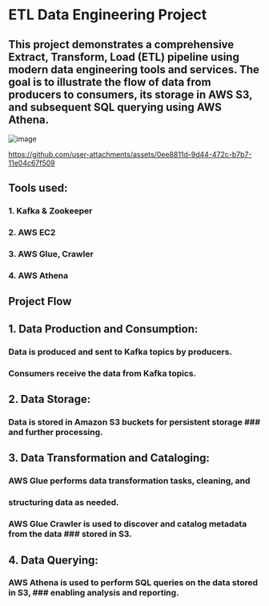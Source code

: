 # ETL Data Engineering Project
## This project demonstrates a comprehensive Extract, Transform, Load (ETL) pipeline using modern data engineering tools and services. The goal is to illustrate the flow of data from producers to consumers, its storage in AWS S3, and subsequent SQL querying using AWS Athena.

![image](https://github.com/user-attachments/assets/6ac29957-3832-460d-88e0-d5b1879a2735)

https://github.com/user-attachments/assets/0ee8811d-9d44-472c-b7b7-11e04c67f509

## Tools used:
### 1. Kafka & Zookeeper
### 2. AWS EC2
### 3. AWS Glue, Crawler
### 4. AWS Athena

## Project Flow
## 1. Data Production and Consumption:
### Data is produced and sent to Kafka topics by producers.
### Consumers receive the data from Kafka topics.

## 2. Data Storage:
### Data is stored in Amazon S3 buckets for persistent storage ### and further processing.

## 3. Data Transformation and Cataloging:
### AWS Glue performs data transformation tasks, cleaning, and 
### structuring data as needed.
### AWS Glue Crawler is used to discover and catalog metadata from the data ### stored in S3.

## 4. Data Querying:
### AWS Athena is used to perform SQL queries on the data stored in S3, ### enabling analysis and reporting.




